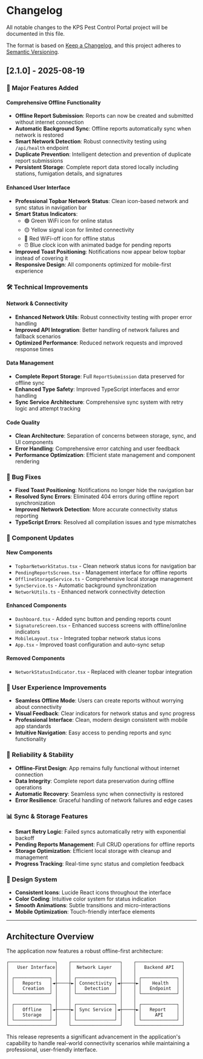 # Changelog

All notable changes to the KPS Pest Control Portal project will be documented in this file.

The format is based on [Keep a Changelog](https://keepachangelog.com/en/1.0.0/),
and this project adheres to [Semantic Versioning](https://semver.org/spec/v2.0.0.html).

## [2.1.0] - 2025-08-19

### 🚀 Major Features Added

#### Comprehensive Offline Functionality

- **Offline Report Submission**: Reports can now be created and submitted without internet connection
- **Automatic Background Sync**: Offline reports automatically sync when network is restored
- **Smart Network Detection**: Robust connectivity testing using `/api/health` endpoint
- **Duplicate Prevention**: Intelligent detection and prevention of duplicate report submissions
- **Persistent Storage**: Complete report data stored locally including stations, fumigation details, and signatures

#### Enhanced User Interface

- **Professional Topbar Network Status**: Clean icon-based network and sync status in navigation bar
- **Smart Status Indicators**:
  - 🟢 Green WiFi icon for online status
  - 🟡 Yellow signal icon for limited connectivity
  - 🔴 Red WiFi-off icon for offline status
  - ⏰ Blue clock icon with animated badge for pending reports
- **Improved Toast Positioning**: Notifications now appear below topbar instead of covering it
- **Responsive Design**: All components optimized for mobile-first experience

### 🛠 Technical Improvements

#### Network & Connectivity

- **Enhanced Network Utils**: Robust connectivity testing with proper error handling
- **Improved API Integration**: Better handling of network failures and fallback scenarios
- **Optimized Performance**: Reduced network requests and improved response times

#### Data Management

- **Complete Report Storage**: Full `ReportSubmission` data preserved for offline sync
- **Enhanced Type Safety**: Improved TypeScript interfaces and error handling
- **Sync Service Architecture**: Comprehensive sync system with retry logic and attempt tracking

#### Code Quality

- **Clean Architecture**: Separation of concerns between storage, sync, and UI components
- **Error Handling**: Comprehensive error catching and user feedback
- **Performance Optimization**: Efficient state management and component rendering

### 🐛 Bug Fixes

- **Fixed Toast Positioning**: Notifications no longer hide the navigation bar
- **Resolved Sync Errors**: Eliminated 404 errors during offline report synchronization
- **Improved Network Detection**: More accurate connectivity status reporting
- **TypeScript Errors**: Resolved all compilation issues and type mismatches

### 🔧 Component Updates

#### New Components

- `TopbarNetworkStatus.tsx` - Clean network status icons for navigation bar
- `PendingReportsScreen.tsx` - Management interface for offline reports
- `OfflineStorageService.ts` - Comprehensive local storage management
- `SyncService.ts` - Automatic background synchronization
- `NetworkUtils.ts` - Enhanced network connectivity detection

#### Enhanced Components

- `Dashboard.tsx` - Added sync button and pending reports count
- `SignatureScreen.tsx` - Enhanced success screens with offline/online indicators
- `MobileLayout.tsx` - Integrated topbar network status icons
- `App.tsx` - Improved toast configuration and auto-sync setup

#### Removed Components

- `NetworkStatusIndicator.tsx` - Replaced with cleaner topbar integration

### 📱 User Experience Improvements

- **Seamless Offline Mode**: Users can create reports without worrying about connectivity
- **Visual Feedback**: Clear indicators for network status and sync progress
- **Professional Interface**: Clean, modern design consistent with mobile app standards
- **Intuitive Navigation**: Easy access to pending reports and sync functionality

### 🔐 Reliability & Stability

- **Offline-First Design**: App remains fully functional without internet connection
- **Data Integrity**: Complete report data preservation during offline operations
- **Automatic Recovery**: Seamless sync when connectivity is restored
- **Error Resilience**: Graceful handling of network failures and edge cases

### 📊 Sync & Storage Features

- **Smart Retry Logic**: Failed syncs automatically retry with exponential backoff
- **Pending Reports Management**: Full CRUD operations for offline reports
- **Storage Optimization**: Efficient local storage with cleanup and management
- **Progress Tracking**: Real-time sync status and completion feedback

### 🎨 Design System

- **Consistent Icons**: Lucide React icons throughout the interface
- **Color Coding**: Intuitive color system for status indication
- **Smooth Animations**: Subtle transitions and micro-interactions
- **Mobile Optimization**: Touch-friendly interface elements

---

## Architecture Overview

The application now features a robust offline-first architecture:

```text
┌─────────────────┐    ┌──────────────────┐    ┌─────────────────┐
│   User Interface│    │  Network Layer   │    │   Backend API   │
│                 │    │                  │    │                 │
│ ┌─────────────┐ │    │ ┌──────────────┐ │    │ ┌─────────────┐ │
│ │   Reports   │◄┼────┼►│ Connectivity │◄┼────┼►│    Health   │ │
│ │   Creation  │ │    │ │   Detection  │ │    │ │   Endpoint  │ │
│ └─────────────┘ │    │ └──────────────┘ │    │ └─────────────┘ │
│                 │    │                  │    │                 │
│ ┌─────────────┐ │    │ ┌──────────────┐ │    │ ┌─────────────┐ │
│ │   Offline   │◄┼────┼►│ Sync Service │◄┼────┼►│   Report    │ │
│ │   Storage   │ │    │ │              │ │    │ │     API     │ │
│ └─────────────┘ │    │ └──────────────┘ │    │ └─────────────┘ │
└─────────────────┘    └──────────────────┘    └─────────────────┘
```

This release represents a significant advancement in the application's capability to handle real-world connectivity scenarios while maintaining a professional, user-friendly interface.
